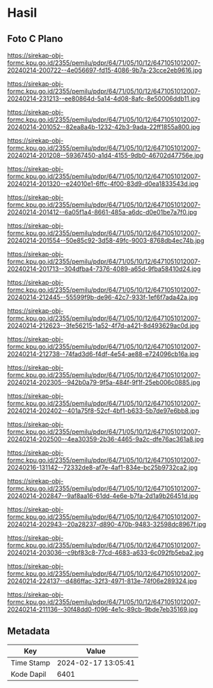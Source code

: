 # Hasil

## Foto C Plano

https://sirekap-obj-formc.kpu.go.id/2355/pemilu/pdpr/64/71/05/10/12/6471051012007-20240214-200722--4e056697-fd15-4086-9b7a-23cce2eb9616.jpg

https://sirekap-obj-formc.kpu.go.id/2355/pemilu/pdpr/64/71/05/10/12/6471051012007-20240214-231213--ee80864d-5a14-4d08-8afc-8e50006ddb11.jpg

https://sirekap-obj-formc.kpu.go.id/2355/pemilu/pdpr/64/71/05/10/12/6471051012007-20240214-201052--82ea8a4b-1232-42b3-9ada-22ff1855a800.jpg

https://sirekap-obj-formc.kpu.go.id/2355/pemilu/pdpr/64/71/05/10/12/6471051012007-20240214-201208--59367450-a1d4-4155-9db0-46702d47756e.jpg

https://sirekap-obj-formc.kpu.go.id/2355/pemilu/pdpr/64/71/05/10/12/6471051012007-20240214-201320--e24010e1-6ffc-4f00-83d9-d0ea1833543d.jpg

https://sirekap-obj-formc.kpu.go.id/2355/pemilu/pdpr/64/71/05/10/12/6471051012007-20240214-201412--6a05f1a4-8661-485a-a6dc-d0e01be7a7f0.jpg

https://sirekap-obj-formc.kpu.go.id/2355/pemilu/pdpr/64/71/05/10/12/6471051012007-20240214-201554--50e85c92-3d58-49fc-9003-8768db4ec74b.jpg

https://sirekap-obj-formc.kpu.go.id/2355/pemilu/pdpr/64/71/05/10/12/6471051012007-20240214-201713--304dfba4-7376-4089-a65d-9fba58410d24.jpg

https://sirekap-obj-formc.kpu.go.id/2355/pemilu/pdpr/64/71/05/10/12/6471051012007-20240214-212445--55599f9b-de96-42c7-933f-1ef6f7ada42a.jpg

https://sirekap-obj-formc.kpu.go.id/2355/pemilu/pdpr/64/71/05/10/12/6471051012007-20240214-212623--3fe56215-1a52-4f7d-a421-8d493629ac0d.jpg

https://sirekap-obj-formc.kpu.go.id/2355/pemilu/pdpr/64/71/05/10/12/6471051012007-20240214-212738--74fad3d6-f4df-4e54-ae88-e724096cb16a.jpg

https://sirekap-obj-formc.kpu.go.id/2355/pemilu/pdpr/64/71/05/10/12/6471051012007-20240214-202305--942b0a79-9f5a-484f-9f1f-25eb006c0885.jpg

https://sirekap-obj-formc.kpu.go.id/2355/pemilu/pdpr/64/71/05/10/12/6471051012007-20240214-202402--401a75f8-52cf-4bf1-b633-5b7de97e6bb8.jpg

https://sirekap-obj-formc.kpu.go.id/2355/pemilu/pdpr/64/71/05/10/12/6471051012007-20240214-202500--4ea30359-2b36-4465-9a2c-dfe76ac361a8.jpg

https://sirekap-obj-formc.kpu.go.id/2355/pemilu/pdpr/64/71/05/10/12/6471051012007-20240216-131142--72332de8-af7e-4af1-834e-bc25b9732ca2.jpg

https://sirekap-obj-formc.kpu.go.id/2355/pemilu/pdpr/64/71/05/10/12/6471051012007-20240214-202847--9af8aa16-61dd-4e6e-b7fa-2d1a9b26451d.jpg

https://sirekap-obj-formc.kpu.go.id/2355/pemilu/pdpr/64/71/05/10/12/6471051012007-20240214-202943--20a28237-d890-470b-9483-32598dc8967f.jpg

https://sirekap-obj-formc.kpu.go.id/2355/pemilu/pdpr/64/71/05/10/12/6471051012007-20240214-203036--c9bf83c8-77cd-4683-a633-6c092fb5eba2.jpg

https://sirekap-obj-formc.kpu.go.id/2355/pemilu/pdpr/64/71/05/10/12/6471051012007-20240214-224137--d486ffac-32f3-4971-813e-74f06e289324.jpg

https://sirekap-obj-formc.kpu.go.id/2355/pemilu/pdpr/64/71/05/10/12/6471051012007-20240214-211136--30f48dd0-f096-4e1c-89cb-9bde7eb35169.jpg


## Metadata

| Key        | Value               |
| ---------- | ------------------- |
| Time Stamp | 2024-02-17 13:05:41 |
| Kode Dapil | 6401                |



